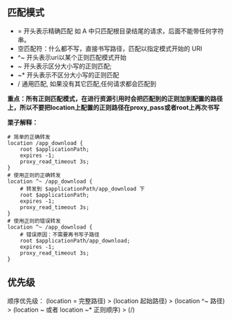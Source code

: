 ## 匹配模式

- = 开头表示精确匹配 如 A 中只匹配根目录结尾的请求，后面不能带任何字符串。
- 空匹配符：什么都不写，直接书写路径，匹配以指定模式开始的 URI
- ^~ 开头表示uri以某个正则匹配模式开始
- ~ 开头表示区分大小写的正则匹配;
- ~* 开头表示不区分大小写的正则匹配
- / 通用匹配, 如果没有其它匹配,任何请求都会匹配到

**重点：所有正则匹配模式，在进行资源引用时会把匹配到的正则加到配置的路径上，所以不要把location上配置的正则路径在proxy_pass或者root上再次书写**

**栗子解释：**

~~~nginx
# 简单的正确转发
location /app_download {
    root $applicationPath;
    expires -1;
    proxy_read_timeout 3s;
}
# 使用正则的正确转发
location ^~ /app_download {
    # 转发到 $applicationPath/app_download 下
    root $applicationPath;
    expires -1;
    proxy_read_timeout 3s;
}
# 使用正则的错误转发
location ^~ /app_download {
    # 错误原因：不需要再书写子路径
    root $applicationPath/app_download;
    expires -1;
    proxy_read_timeout 3s;
}
~~~

## 优先级

顺序优先级：
(location = 完整路径) > (location 起始路径) > (location ^~ 路径) > (location ~ 或者 location ~* 正则顺序) > (/)
